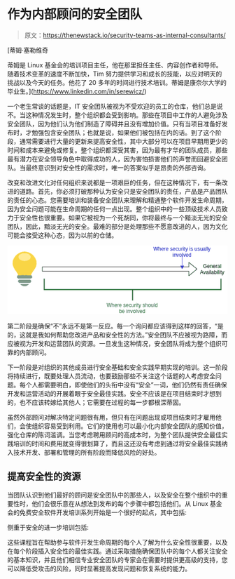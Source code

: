 # 作为内部顾问的安全团队

> 原文：<https://thenewstack.io/security-teams-as-internal-consultants/>

[](https://www.linkedin.com/in/serewicz/)

 [蒂姆·塞勒维奇

蒂姆是 Linux 基金会的培训项目主任，他在那里担任主任、内容创作者和导师。随着技术变革的速度不断加快，Tim 努力提供学习和成长的技能，以应对明天的挑战以及今天的任务。他花了 20 多年的时间进行技术培训。蒂姆是康奈尔大学的毕业生。](https://www.linkedin.com/in/serewicz/) [](https://www.linkedin.com/in/serewicz/)

一个老生常谈的话题是，IT 安全团队被视为不受欢迎的员工的仓库，他们总是说不。当这种情况发生时，整个组织都会受到影响。那些在项目中工作的人避免涉及安全团队，因为他们认为他们制造了障碍并且没有增加价值。只有当项目准备好发布时，才勉强包含安全团队；也就是说，如果他们被包括在内的话。到了这个阶段，通常需要进行大量的更新来提高安全性，其中大部分可以在项目早期用更少的时间和成本来避免或修复。整个组织都深受其害，因为最有才华的团队成员，那些最有潜力在安全领导角色中取得成功的人，因为害怕损害他们的声誉而回避安全团队。当最终意识到对安全性的需求时，唯一的答案似乎是昂贵的外部咨询。

改变和改进文化对任何组织来说都是一项艰巨的任务，但在这种情况下，有一条改进的道路。首先，你必须打破那种认为安全只是安全团队的责任，产品是产品团队的责任的心态。您需要培训和装备安全团队来理解和精通整个软件开发生命周期，因为安全问题可能在生命周期的任何一点出现。整个组织中的一些顶级技术人员致力于安全性也很重要。如果它被视为一个死胡同，你将最终与一个黯淡无光的安全团队，因此，黯淡无光的安全。最难的部分是处理那些不愿意改进的人，因为文化可能会接受这种心态，因为以前的仓储。

[![](img/341d51951b7e7a4b48474be8ed1ba262.png)](https://cdn.thenewstack.io/media/2021/09/73eb426b-image1.png)

第二阶段是确保“不”永远不是第一反应。每一个询问都应该得到这样的回答，“是的，这就是我如何帮助您改进产品和安全性的方法。”安全团队不应被视为路障，而应被视为开发和运营团队的资源。一旦发生这种情况，安全团队将成为整个组织可靠的内部顾问。

下一阶段是对组织的其他成员进行安全基础和安全实践早期实现的培训。这一阶段将持续进行，既要处理人员流动，也要鼓励那些不关注这个话题的人考虑安全问题。每个人都需要明白，即使他们的头衔中没有“安全”一词，他们仍然有责任确保开发和运营活动的开展着眼于安全最佳实践。安全不应该是在项目结束时才想到的，也不应该转嫁给其他人；它需要在过程的每一步都根深蒂固。

虽然外部顾问对解决特定问题很有用，但只有在问题出现或项目结束时才雇用他们，会使组织容易受到利用。它们的使用也可以最小化内部安全团队的感知价值，强化仓库的陈词滥调。当您考虑聘用顾问的高成本时，为整个团队提供安全最佳实践培训的时间和费用就变得很划算了，而且这还没有考虑到通过将安全最佳实践纳入技术开发、部署和管理的所有阶段而降低风险的好处。

## 提高安全性的资源

当团队认识到他们最好的顾问是安全团队中的那些人，以及安全在整个组织中的重要性时，他们会很乐意在从想法到发布的每个步骤中都包括他们。从 Linux 基金会的免费安全软件开发培训系列开始是一个很好的起点，其中包括:

侧重于安全的进一步培训包括:

这些课程旨在帮助参与软件开发生命周期的每个人了解为什么安全性很重要，以及在每个阶段插入安全性的最佳实践。通过采取措施确保团队中的每个人都关注安全的基本知识，并且他们相信专业安全团队的专家会在需要时提供更高级的支持，您可以降低受攻击的风险，同时显著提高发现问题和恢复系统的能力。

<svg xmlns:xlink="http://www.w3.org/1999/xlink" viewBox="0 0 68 31" version="1.1"><title>Group</title> <desc>Created with Sketch.</desc></svg>